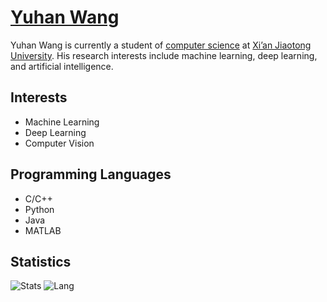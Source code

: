 
# [Yuhan Wang](https://yuhanwang.netlify.app)

Yuhan Wang is currently a student of [computer science](http://www.cs.xjtu.edu.cn) at [Xi’an Jiaotong University](http://www.xjtu.edu.cn). His research interests include machine learning, deep learning, and artificial intelligence.

## Interests 
- Machine Learning
- Deep Learning
- Computer Vision

## Programming Languages
- C/C++
- Python
- Java
- MATLAB

## Statistics
![Stats](https://github-readme-stats.vercel.app/api?username=yuhan-W)
![Lang](https://github-readme-stats.vercel.app/api/top-langs/?username=yuhan-W&hide=jupyternotebook,ipynb,html&layout=compact)

<!--comment-->
